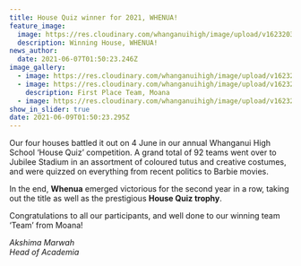 ```yaml
---
title: House Quiz winner for 2021, WHENUA!
feature_image:
  image: https://res.cloudinary.com/whanganuihigh/image/upload/v1623203701/News/5._WINNING_HOUSE_-_Whenua.jpg
  description: Winning House, WHENUA!
news_author:
  date: 2021-06-07T01:50:23.246Z
image_gallery:
  - image: https://res.cloudinary.com/whanganuihigh/image/upload/v1623203631/News/IMG_1321.jpg
  - image: https://res.cloudinary.com/whanganuihigh/image/upload/v1623203725/News/1._First_Place_-_Team.jpg
    description: First Place Team, Moana
  - image: https://res.cloudinary.com/whanganuihigh/image/upload/v1623203677/News/Team_Photo.jpg
show_in_slider: true
date: 2021-06-09T01:50:23.295Z
---
```

Our four houses battled it out on 4 June in our annual Whanganui High School ‘House Quiz’ competition. A grand total of 92 teams went over to Jubilee Stadium in an assortment of coloured tutus and creative costumes, and were quizzed on everything from recent politics to Barbie movies. 

In the end, **Whenua** emerged victorious for the second year in a row, taking out the title as well as the prestigious **House Quiz trophy**. 

Congratulations to all our participants, and well done to our winning team ‘Team’ from Moana!

*Akshima Marwah  
Head of Academia*